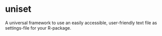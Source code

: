 # uniset
A universal framework to use an easily accessible, user-friendly text file as settings-file for your R-package.
